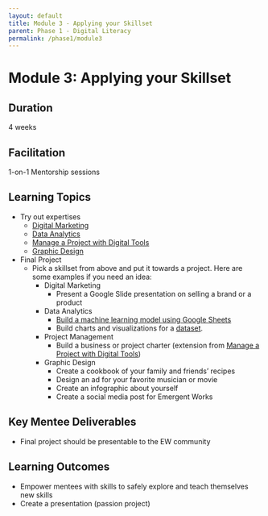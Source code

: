 ```yaml
---
layout: default
title: Module 3 - Applying your Skillset
parent: Phase 1 - Digital Literacy
permalink: /phase1/module3
---
```


# Module 3: Applying your Skillset

## Duration

4 weeks

## Facilitation

1-on-1 Mentorship sessions

## Learning Topics

- Try out expertises
  - [Digital Marketing](https://applieddigitalskills.withgoogle.com/c/college-and-continuing-education/en/try-a-career-in-digital-marketing-and-e-commerce/overview.html)
  - [Data Analytics](https://applieddigitalskills.withgoogle.com/c/college-and-continuing-education/en/try-a-career-in-data-analytics/overview.html)
  - [Manage a Project with Digital Tools](https://applieddigitalskills.withgoogle.com/c/college-and-continuing-education-uk/en-uk/manage-a-project-with-digital-tools/overview.html)
  - [Graphic Design](https://edu.gcfglobal.org/en/beginning-graphic-design/)
- Final Project
  - Pick a skillset from above and put it towards a project. Here are some examples if you need an idea:
    - Digital Marketing
      - Present a Google Slide presentation on selling a brand or a product
    - Data Analytics
      - [Build a machine learning model using Google Sheets](https://applieddigitalskills.withgoogle.com/c/middle-and-high-school/en/introduction-to-machine-learning/overview.html)
      - Build charts and visualizations for a [dataset](https://datasetsearch.research.google.com/).
    - Project Management
      - Build a business or project charter (extension from [Manage a Project with Digital Tools](https://applieddigitalskills.withgoogle.com/c/college-and-continuing-education-uk/en-uk/manage-a-project-with-digital-tools/overview.html))
    - Graphic Design
      - Create a cookbook of your family and friends’ recipes
      - Design an ad for your favorite musician or movie
      - Create an infographic about yourself
      - Create a social media post for Emergent Works


## Key Mentee Deliverables

- Final project should be presentable to the EW community

## Learning Outcomes

- Empower mentees with skills to safely explore and teach themselves new skills
- Create a presentation (passion project)

